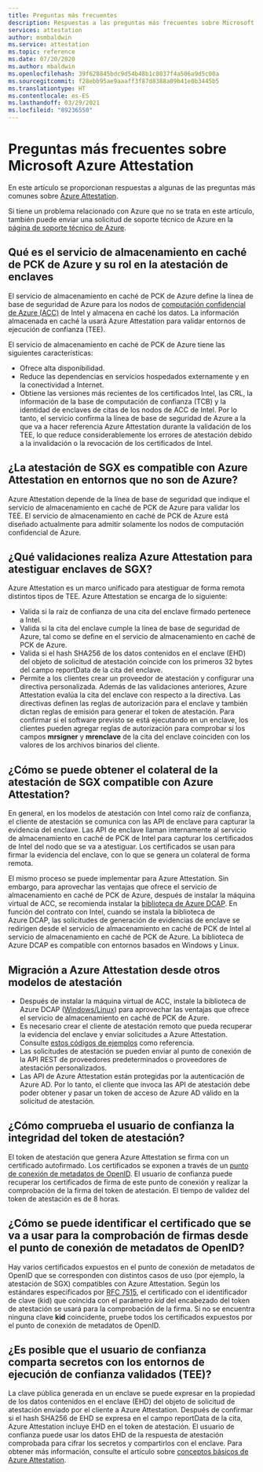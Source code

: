 ```yaml
---
title: Preguntas más frecuentes
description: Respuestas a las preguntas más frecuentes sobre Microsoft Azure Attestation
services: attestation
author: msmbaldwin
ms.service: attestation
ms.topic: reference
ms.date: 07/20/2020
ms.author: mbaldwin
ms.openlocfilehash: 39f628845bdc9d54b48b1c8037f4a506a9d5c00a
ms.sourcegitcommit: f28ebb95ae9aaaff3f87d8388a09b41e0b3445b5
ms.translationtype: HT
ms.contentlocale: es-ES
ms.lasthandoff: 03/29/2021
ms.locfileid: "89236550"
---
```

# <a name="frequently-asked-questions-for-microsoft-azure-attestation"></a>Preguntas más frecuentes sobre Microsoft Azure Attestation

En este artículo se proporcionan respuestas a algunas de las preguntas más comunes sobre [Azure Attestation](overview.md).

Si tiene un problema relacionado con Azure que no se trata en este artículo, también puede enviar una solicitud de soporte técnico de Azure en la [página de soporte técnico de Azure](https://azure.microsoft.com/support/options/).

## <a name="what-is-azure-pck-caching-service-and-its-role-in-enclave-attestation"></a>Qué es el servicio de almacenamiento en caché de PCK de Azure y su rol en la atestación de enclaves

El servicio de almacenamiento en caché de PCK de Azure define la línea de base de seguridad de Azure para los nodos de [computación confidencial de Azure (ACC)](../confidential-computing/overview.md) de Intel y almacena en caché los datos. La información almacenada en caché la usará Azure Attestation para validar entornos de ejecución de confianza (TEE).  

El servicio de almacenamiento en caché de PCK de Azure tiene las siguientes características:
   - Ofrece alta disponibilidad. 
   - Reduce las dependencias en servicios hospedados externamente y en la conectividad a Internet.
   - Obtiene las versiones más recientes de los certificados Intel, las CRL, la información de la base de computación de confianza (TCB) y la identidad de enclaves de citas de los nodos de ACC de Intel. Por lo tanto, el servicio confirma la línea de base de seguridad de Azure a la que va a hacer referencia Azure Attestation durante la validación de los TEE, lo que reduce considerablemente los errores de atestación debido a la invalidación o la revocación de los certificados de Intel.  

## <a name="is-sgx-attestation-supported-by-azure-attestation-in-non-azure-environments"></a>¿La atestación de SGX es compatible con Azure Attestation en entornos que no son de Azure?

Azure Attestation depende de la línea de base de seguridad que indique el servicio de almacenamiento en caché de PCK de Azure para validar los TEE. El servicio de almacenamiento en caché de PCK de Azure está diseñado actualmente para admitir solamente los nodos de computación confidencial de Azure. 

## <a name="what-validations-does-azure-attestation-perform-for-attesting-sgx-enclaves"></a>¿Qué validaciones realiza Azure Attestation para atestiguar enclaves de SGX?

Azure Attestation es un marco unificado para atestiguar de forma remota distintos tipos de TEE. Azure Attestation se encarga de lo siguiente:

   - Valida si la raíz de confianza de una cita del enclave firmado pertenece a Intel.
   - Valida si la cita del enclave cumple la línea de base de seguridad de Azure, tal como se define en el servicio de almacenamiento en caché de PCK de Azure.
   - Valida si el hash SHA256 de los datos contenidos en el enclave (EHD) del objeto de solicitud de atestación coincide con los primeros 32 bytes del campo reportData de la cita del enclave.
   - Permite a los clientes crear un proveedor de atestación y configurar una directiva personalizada. Además de las validaciones anteriores, Azure Attestation evalúa la cita del enclave con respecto a la directiva. Las directivas definen las reglas de autorización para el enclave y también dictan reglas de emisión para generar el token de atestación. Para confirmar si el software previsto se está ejecutando en un enclave, los clientes pueden agregar reglas de autorización para comprobar si los campos **mrsigner** y **mrenclave** de la cita del enclave coinciden con los valores de los archivos binarios del cliente.

## <a name="how-can-a-verifier-obtain-the-collateral-for-sgx-attestation-supported-by-azure-attestation"></a>¿Cómo se puede obtener el colateral de la atestación de SGX compatible con Azure Attestation?

En general, en los modelos de atestación con Intel como raíz de confianza, el cliente de atestación se comunica con las API de enclave para capturar la evidencia del enclave. Las API de enclave llaman internamente al servicio de almacenamiento en caché de PCK de Intel para capturar los certificados de Intel del nodo que se va a atestiguar. Los certificados se usan para firmar la evidencia del enclave, con lo que se genera un colateral de forma remota.  

El mismo proceso se puede implementar para Azure Attestation. Sin embargo, para aprovechar las ventajas que ofrece el servicio de almacenamiento en caché de PCK de Azure, después de instalar la máquina virtual de ACC, se recomienda instalar la [biblioteca de Azure DCAP](https://www.nuget.org/packages/Microsoft.Azure.DCAP). En función del contrato con Intel, cuando se instala la biblioteca de Azure DCAP, las solicitudes de generación de evidencias de enclave se redirigen desde el servicio de almacenamiento en caché de PCK de Intel al servicio de almacenamiento en caché de PCK de Azure. La biblioteca de Azure DCAP es compatible con entornos basados en Windows y Linux.

## <a name="how-to-shift-to-azure-attestation-from-other-attestation-models"></a>Migración a Azure Attestation desde otros modelos de atestación

- Después de instalar la máquina virtual de ACC, instale la biblioteca de Azure DCAP ([Windows/](https://www.nuget.org/packages/Microsoft.Azure.DCAP/)[Linux](https://packages.microsoft.com/ubuntu/18.04/prod/pool/main/a/az-dcap-client/)) para aprovechar las ventajas que ofrece el servicio de almacenamiento en caché de PCK de Azure.
- Es necesario crear el cliente de atestación remoto que pueda recuperar la evidencia del enclave y enviar solicitudes a Azure Attestation. Consulte [estos códigos de ejemplos](/samples/browse/?expanded=azure&terms=attestation) como referencia. 
- Las solicitudes de atestación se pueden enviar al punto de conexión de la API REST de proveedores predeterminados o proveedores de atestación personalizados. 
- Las API de Azure Attestation están protegidas por la autenticación de Azure AD. Por lo tanto, el cliente que invoca las API de atestación debe poder obtener y pasar un token de acceso de Azure AD válido en la solicitud de atestación. 

## <a name="how-can-the-relying-party-verify-the-integrity-of-attestation-token"></a>¿Cómo comprueba el usuario de confianza la integridad del token de atestación?

El token de atestación que genera Azure Attestation se firma con un certificado autofirmado. Los certificados se exponen a través de un [punto de conexión de metadatos de OpenID](/rest/api/attestation/metadataconfiguration/get). El usuario de confianza puede recuperar los certificados de firma de este punto de conexión y realizar la comprobación de la firma del token de atestación. El tiempo de validez del token de atestación es de 8 horas. 

## <a name="how-to-identify-the-certificate-to-be-used-for-signature-verification-from-the-openid-metadata-endpoint"></a>¿Cómo se puede identificar el certificado que se va a usar para la comprobación de firmas desde el punto de conexión de metadatos de OpenID?

Hay varios certificados expuestos en el punto de conexión de metadatos de OpenID que se corresponden con distintos casos de uso (por ejemplo, la atestación de SGX) compatibles con Azure Attestation. Según los estándares especificados por [RFC 7515](https://tools.ietf.org/html/rfc7515), el certificado con el identificador de clave (kid) que coincida con el parámetro *kid* del encabezado del token de atestación se usará para la comprobación de la firma. Si no se encuentra ninguna clave **kid** coincidente, pruebe todos los certificados expuestos por el punto de conexión de metadatos de OpenID.

## <a name="is-it-possible-for-the-relying-party-to-share-secrets-with-the-validated-trusted-execution-environments-tees"></a>¿Es posible que el usuario de confianza comparta secretos con los entornos de ejecución de confianza validados (TEE)?

La clave pública generada en un enclave se puede expresar en la propiedad de los datos contenidos en el enclave (EHD) del objeto de solicitud de atestación enviado por el cliente a Azure Attestation. Después de confirmar si el hash SHA256 de EHD se expresa en el campo reportData de la cita, Azure Attestation incluye EHD en el token de atestación. El usuario de confianza puede usar los datos EHD de la respuesta de atestación comprobada para cifrar los secretos y compartirlos con el enclave. Para obtener más información, consulte el artículo sobre [conceptos básicos de Azure Attestation](basic-concepts.md).
